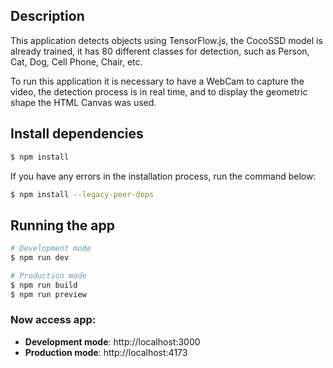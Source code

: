 ## Description

This application detects objects using TensorFlow.js, the CocoSSD model is already trained, it has 80 different classes for detection, such as Person, Cat, Dog, Cell Phone, Chair, etc.

To run this application it is necessary to have a WebCam to capture the video, the detection process is in real time, and to display the geometric shape the HTML Canvas was used.

## Install dependencies

```bash
$ npm install
```

If you have any errors in the installation process, run the command below:

```bash
$ npm install --legacy-peer-deps
```

## Running the app

```bash
# Development mode
$ npm run dev

# Production mode
$ npm run build
$ npm run preview
```

### Now access app:

- **Development mode**: http://localhost:3000
- **Production mode**: http://localhost:4173

